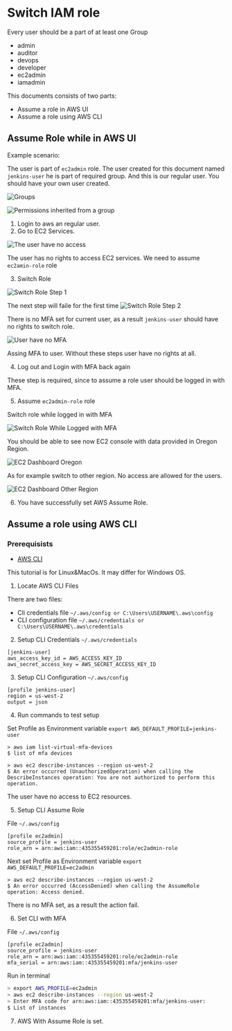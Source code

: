 # Switch IAM role

Every user should be a part of at least one Group

- admin
- auditor
- devops
- developer
- ec2admin
- iamadmin

This documents consists of two parts:

- Assume a role in AWS UI
- Assume a role using AWS CLI

## Assume Role while in AWS UI

Example scenario:

The user is part of `ec2admin` role. The user created for this document named `jenkins-user` he is part of required group. And this is our regular user.
You should have your own user created.

![Groups](img/user_groups.png)

![Permissions inherited from a group](img/inherrited_permissions.png)

1. Login to aws an regular user.
2. Go to EC2 Services.

![The user have no access](img/user_have_no_access.png)

The user has no rights to access EC2 services.
We need to assume `ec2amin-role` role

3. Switch Role

![Switch Role Step 1](img/switch_role.png)

The next step will faile for the first time
![Switch Role Step 2](img/switch_role_no_mfa.png)

There is no MFA set for current user, as a result `jenkins-user` should have no rights to switch role.

![User have no MFA](img/no-mfa.png)

Assing MFA to user. Without these steps user have no rights at all.

4. Log out and Login with MFA back again

These step is required, since to assume a role user should be logged in with MFA.

5. Assume `ec2admin-role` role

Switch role while logged in with MFA

![Switch Role While Logged with MFA](img/ec2admin_role_switch.png)

You should be able to see now EC2 console with data provided in Oregon Region.

![EC2 Dashboard Oregon](img/ec2-dashboard-oregon.png)

As for example switch to other region. No access are allowed for the users.

![EC2 Dashboard Other Region](img/ec2-ohio-noaccess.png)

6. You have successfully set AWS Assume Role.

## Assume a role using AWS CLI

### Prerequisists

- [AWS CLI](https://docs.aws.amazon.com/cli/latest/userguide/installing.html)

This tutorial is for Linux&MacOs. It may differ for Windows OS.

1. Locate AWS CLI Files

There are two files:

- Cli credentials file `~/.aws/config or C:\Users\USERNAME\.aws\config`
- CLI configuration file `~/.aws/credentials or C:\Users\USERNAME\.aws\credentials`

2. Setup CLI Credentials `~/.aws/credentials`

```
[jenkins-user]
aws_access_key_id = AWS_ACCESS_KEY_ID
aws_secret_access_key = AWS_SECRET_ACCESS_KEY_ID
```

3. Setup CLI Configuration `~/.aws/config`

```
[profile jenkins-user]
region = us-west-2
output = json
```

4. Run commands to test setup

Set Profile as Environment variable `export AWS_DEFAULT_PROFILE=jenkins-user`

```
> aws iam list-virtual-mfa-devices
$ list of mfa devices
```

```
> aws ec2 describe-instances --region us-west-2
$ An error occurred (UnauthorizedOperation) when calling the DescribeInstances operation: You are not authorized to perform this operation.
```

The user have no access to EC2 resources.

5. Setup CLI Assume Role

File `~/.aws/config`

```
[profile ec2admin]
source_profile = jenkins-user
role_arn = arn:aws:iam::435355459201:role/ec2admin-role
```

Next set Profile as Environment variable `export AWS_DEFAULT_PROFILE=ec2admin`

```
> aws ec2 describe-instances --region us-west-2
$ An error occurred (AccessDenied) when calling the AssumeRole operation: Access denied.
```

There is no MFA set, as a result the action fail.

6. Set CLI with MFA

File `~/.aws/config`

```
[profile ec2admin]
source_profile = jenkins-user
role_arn = arn:aws:iam::435355459201:role/ec2admin-role
mfa_serial = arn:aws:iam::435355459201:mfa/jenkins-user
```

Run in terminal
```bash
> export AWS_PROFILE=ec2admin
> aws ec2 describe-instances --region us-west-2
> Enter MFA code for arn:aws:iam::435355459201:mfa/jenkins-user:
$ List of instances
```

7. AWS With Assume Role is set.
